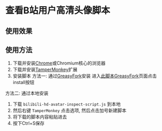 # 查看B站用户高清头像脚本

## 使用效果



## 使用方法
1. 下载并安装[Chrome](https://www.google.com/chrome/)或Chromium核心的浏览器
2. 下载并安装[TamperMonkey](https://chrome.google.com/webstore/detail/tampermonkey/dhdgffkkebhmkfjojejmpbldmpobfkfo)扩展 
3. 安装脚本
方法一: 通过[GreasyFork](https://greasyfork.org/zh-CN)安装
进入[此脚本GreasyFork]()页面点击install按钮 

方法二: 通过本地安装
1. 下载 `bilibili-hd-avatar-inspect-script.js` 到本地
2. 然后右键 `TamperMonkey` 点击选项, 然后点击加号新建脚本
3. 将下载的脚本内容粘贴进去
4. 按下Ctrl+S保存
